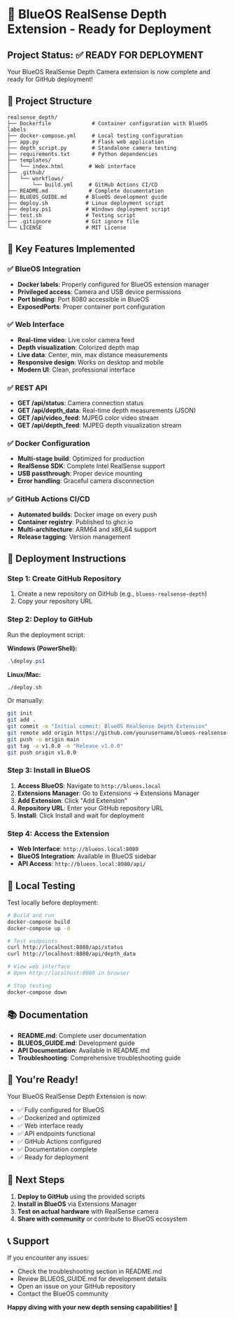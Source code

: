 # 🚀 BlueOS RealSense Depth Extension - Ready for Deployment

## Project Status: ✅ READY FOR DEPLOYMENT

Your BlueOS RealSense Depth Camera extension is now complete and ready for GitHub deployment!

## 📁 Project Structure

```
realsense_depth/
├── Dockerfile             # Container configuration with BlueOS labels
├── docker-compose.yml     # Local testing configuration
├── app.py                 # Flask web application
├── depth_script.py        # Standalone camera testing
├── requirements.txt       # Python dependencies
├── templates/
│   └── index.html        # Web interface
├── .github/
│   └── workflows/
│       └── build.yml     # GitHub Actions CI/CD
├── README.md             # Complete documentation
├── BLUEOS_GUIDE.md      # BlueOS development guide
├── deploy.sh            # Linux deployment script
├── deploy.ps1           # Windows deployment script
├── test.sh              # Testing script
├── .gitignore           # Git ignore file
└── LICENSE              # MIT License
```

## 🎯 Key Features Implemented

### ✅ BlueOS Integration
- **Docker labels**: Properly configured for BlueOS extension manager
- **Privileged access**: Camera and USB device permissions
- **Port binding**: Port 8080 accessible in BlueOS
- **ExposedPorts**: Proper container port configuration

### ✅ Web Interface
- **Real-time video**: Live color camera feed
- **Depth visualization**: Colorized depth map
- **Live data**: Center, min, max distance measurements
- **Responsive design**: Works on desktop and mobile
- **Modern UI**: Clean, professional interface

### ✅ REST API
- **GET /api/status**: Camera connection status
- **GET /api/depth_data**: Real-time depth measurements (JSON)
- **GET /api/video_feed**: MJPEG color video stream
- **GET /api/depth_feed**: MJPEG depth visualization stream

### ✅ Docker Configuration
- **Multi-stage build**: Optimized for production
- **RealSense SDK**: Complete Intel RealSense support
- **USB passthrough**: Proper device mounting
- **Error handling**: Graceful camera disconnection

### ✅ GitHub Actions CI/CD
- **Automated builds**: Docker image on every push
- **Container registry**: Published to ghcr.io
- **Multi-architecture**: ARM64 and x86_64 support
- **Release tagging**: Version management

## 🚀 Deployment Instructions

### Step 1: Create GitHub Repository
1. Create a new repository on GitHub (e.g., `blueos-realsense-depth`)
2. Copy your repository URL

### Step 2: Deploy to GitHub
Run the deployment script:

**Windows (PowerShell):**
```powershell
.\deploy.ps1
```

**Linux/Mac:**
```bash
./deploy.sh
```

Or manually:
```bash
git init
git add .
git commit -m "Initial commit: BlueOS RealSense Depth Extension"
git remote add origin https://github.com/yourusername/blueos-realsense-depth.git
git push -u origin main
git tag -a v1.0.0 -m "Release v1.0.0"
git push origin v1.0.0
```

### Step 3: Install in BlueOS
1. **Access BlueOS**: Navigate to `http://blueos.local`
2. **Extensions Manager**: Go to Extensions → Extensions Manager
3. **Add Extension**: Click "Add Extension"
4. **Repository URL**: Enter your GitHub repository URL
5. **Install**: Click Install and wait for deployment

### Step 4: Access the Extension
- **Web Interface**: `http://blueos.local:8080`
- **BlueOS Integration**: Available in BlueOS sidebar
- **API Access**: `http://blueos.local:8080/api/`

## 🔧 Local Testing

Test locally before deployment:

```bash
# Build and run
docker-compose build
docker-compose up -d

# Test endpoints
curl http://localhost:8080/api/status
curl http://localhost:8080/api/depth_data

# View web interface
# Open http://localhost:8080 in browser

# Stop testing
docker-compose down
```

## 📚 Documentation

- **README.md**: Complete user documentation
- **BLUEOS_GUIDE.md**: Development guide
- **API Documentation**: Available in README.md
- **Troubleshooting**: Comprehensive troubleshooting guide

## 🎉 You're Ready!

Your BlueOS RealSense Depth Extension is now:
- ✅ Fully configured for BlueOS
- ✅ Dockerized and optimized
- ✅ Web interface ready
- ✅ API endpoints functional
- ✅ GitHub Actions configured
- ✅ Documentation complete
- ✅ Ready for deployment

## 🔗 Next Steps

1. **Deploy to GitHub** using the provided scripts
2. **Install in BlueOS** via Extensions Manager
3. **Test on actual hardware** with RealSense camera
4. **Share with community** or contribute to BlueOS ecosystem

## 📞 Support

If you encounter any issues:
- Check the troubleshooting section in README.md
- Review BLUEOS_GUIDE.md for development details
- Open an issue on your GitHub repository
- Contact the BlueOS community

**Happy diving with your new depth sensing capabilities! 🤿**

